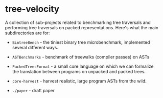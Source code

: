# tree-velocity

A collection of sub-projects related to benchmarking tree traversals and 
performing tree traversals on packed representations.  Here's what the main 
subdirectories are for:

 * `BintreeBench` - the tiniest binary tree microbenchmark, implemented several different ways.

 * `ASTBenchmarks` - benchmark of treewalks (compiler passes) on ASTs

 * `PackedTreesFormal` - a small core language on which we can
   formalize the translation between programs on unpacked and packed
   trees.
   
 * `core-harvest` - harvest realistic, large program ASTs from the wild.
 
 * `./paper` - draft paper

